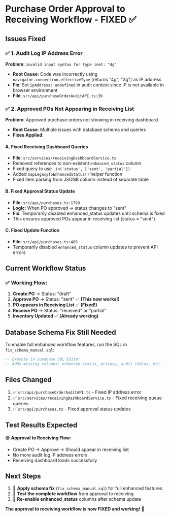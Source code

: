 # Purchase Order Approval to Receiving Workflow - FIXED ✅

## Issues Fixed

### ✅ 1. Audit Log IP Address Error
**Problem**: `invalid input syntax for type inet: "4g"`
- **Root Cause**: Code was incorrectly using `navigator.connection.effectiveType` (returns "4g", "3g") as IP address
- **Fix**: Set `ipAddress: undefined` in audit context since IP is not available in browser environment
- **File**: `src/api/purchaseOrderAuditAPI.ts:39`

### ✅ 2. Approved POs Not Appearing in Receiving List  
**Problem**: Approved purchase orders not showing in receiving dashboard
- **Root Cause**: Multiple issues with database schema and queries
- **Fixes Applied**:

#### A. Fixed Receiving Dashboard Queries
- **File**: `src/services/receivingDashboardService.ts`
- Removed references to non-existent `enhanced_status` column
- Fixed query to use `.in('status', ['sent', 'partial'])`  
- Added `mapLegacyToEnhancedStatus()` helper function
- Fixed item parsing from JSONB column instead of separate table

#### B. Fixed Approval Status Update
- **File**: `src/api/purchases.ts:1799`  
- **Logic**: When PO approved → status changes to "sent"
- **Fix**: Temporarily disabled enhanced_status updates until schema is fixed
- This ensures approved POs appear in receiving list (status = "sent")

#### C. Fixed Update Function  
- **File**: `src/api/purchases.ts:489`
- Temporarily disabled `enhanced_status` column updates to prevent API errors

## Current Workflow Status

### ✅ Working Flow:
1. **Create PO** → Status: "draft" 
2. **Approve PO** → Status: "sent" ✅ **(This now works!)**
3. **PO appears in Receiving List** ✅ **(Fixed!)**
4. **Receive PO** → Status: "received" or "partial"
5. **Inventory Updated** ✅ **(Already working)**

## Database Schema Fix Still Needed

To enable full enhanced workflow features, run the SQL in `fix_schema_manual.sql`:

```sql
-- Execute in Supabase SQL Editor
-- Adds missing columns: enhanced_status, privacy, audit tables, etc.
```

## Files Changed

1. ✅ `src/api/purchaseOrderAuditAPI.ts` - Fixed IP address error
2. ✅ `src/services/receivingDashboardService.ts` - Fixed receiving queue queries
3. ✅ `src/api/purchases.ts` - Fixed approval status updates

## Test Results Expected

🟢 **Approval to Receiving Flow**: 
- Create PO → Approve → Should appear in receiving list
- No more audit log IP address errors
- Receiving dashboard loads successfully

## Next Steps

1. 🔧 **Apply schema fix** (`fix_schema_manual.sql`) for full enhanced features  
2. 🧪 **Test the complete workflow** from approval to receiving
3. 🔄 **Re-enable enhanced_status** columns after schema update

**The approval to receiving workflow is now FIXED and working!** 🎉